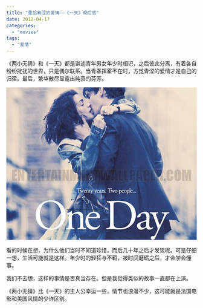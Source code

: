 ```yaml
---
title: "重拾青涩的爱情——《一天》观后感"
date: 2012-04-17
categories: 
  - "movies"
tags: 
  - "爱情"
---
```


《两小无猜》和《一天》都是讲述青年男女年少时相识，之后彼此分离，有着各自纷纷扰扰的世界，只是偶尔联系。当青春挥霍不在时，方觉青涩的爱情才是自己的归宿。最后，繁华散尽显露出纯真的芬芳。

![one day](images/6924072440_97fbc5c7e6_z.jpg)

看的时候在想，为什么他们当时不知道珍惜，而后几十年之后才发现呢。可是仔细一想，生活可能就是这样。年少时的轻狂与不羁，被时间磨砺之后，才会学会懂事。

我们不去想，这样的事情是否真当存在。但是我觉得类似的故事一直都在上演。

《两小无猜》比《一天》的主人公幸运一些，情节也浪漫不少，这可能就是法国电影和美国风情的少许区别。
